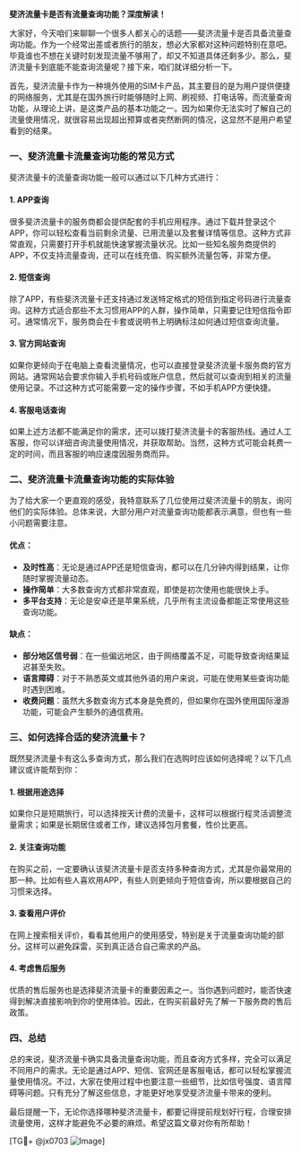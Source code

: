 **斐济流量卡是否有流量查询功能？深度解读！**

大家好，今天咱们来聊聊一个很多人都关心的话题——斐济流量卡是否具备流量查询功能。作为一个经常出差或者旅行的朋友，想必大家都对这种问题特别在意吧。毕竟谁也不想在关键时刻发现流量不够用了，却又不知道具体还剩多少。那么，斐济流量卡到底能不能查询流量呢？接下来，咱们就详细分析一下。

首先，斐济流量卡作为一种境外使用的SIM卡产品，其主要目的是为用户提供便捷的网络服务，尤其是在国外旅行时能够随时上网、刷视频、打电话等。而流量查询功能，从理论上讲，是这类产品的基本功能之一。因为如果你无法实时了解自己的流量使用情况，就很容易出现超出预算或者突然断网的情况，这显然不是用户希望看到的结果。

### 一、斐济流量卡流量查询功能的常见方式

斐济流量卡的流量查询功能一般可以通过以下几种方式进行：

#### 1. **APP查询**
很多斐济流量卡的服务商都会提供配套的手机应用程序。通过下载并登录这个APP，你可以轻松查看当前剩余流量、已用流量以及套餐详情等信息。这种方式非常直观，只需要打开手机就能快速掌握流量状况。比如一些知名服务商提供的APP，不仅支持流量查询，还可以在线充值、购买额外流量包等，非常方便。

#### 2. **短信查询**
除了APP，有些斐济流量卡还支持通过发送特定格式的短信到指定号码进行流量查询。这种方式适合那些不太习惯用APP的人群，操作简单，只需要记住短信指令即可。通常情况下，服务商会在卡套或说明书上明确标注如何通过短信查询流量。

#### 3. **官方网站查询**
如果你更倾向于在电脑上查看流量情况，也可以直接登录斐济流量卡服务商的官方网站。通常网站会要求你输入手机号码或账户信息，然后就可以查询到相关的流量使用记录。不过这种方式可能需要一定的操作步骤，不如手机APP方便快捷。

#### 4. **客服电话查询**
如果上述方法都不能满足你的需求，还可以拨打斐济流量卡的客服热线。通过人工客服，你可以详细咨询流量使用情况，并获取帮助。当然，这种方式可能会耗费一定的时间，而且客服的响应速度因服务商而异。

### 二、斐济流量卡流量查询功能的实际体验

为了给大家一个更直观的感受，我特意联系了几位使用过斐济流量卡的朋友，询问他们的实际体验。总体来说，大部分用户对流量查询功能都表示满意，但也有一些小问题需要注意。

#### 优点：
- **及时性高**：无论是通过APP还是短信查询，都可以在几分钟内得到结果，让你随时掌握流量动态。
- **操作简单**：大多数查询方式都非常直观，即使是初次使用也能很快上手。
- **多平台支持**：无论是安卓还是苹果系统，几乎所有主流设备都能正常使用这些查询功能。

#### 缺点：
- **部分地区信号弱**：在一些偏远地区，由于网络覆盖不足，可能导致查询结果延迟甚至失败。
- **语言障碍**：对于不熟悉英文或其他外语的用户来说，可能在使用某些查询功能时遇到困难。
- **收费问题**：虽然大多数查询方式本身是免费的，但如果你在国外使用国际漫游功能，可能会产生额外的通信费用。

### 三、如何选择合适的斐济流量卡？

既然斐济流量卡有这么多查询方式，那么我们在选购时应该如何选择呢？以下几点建议或许能帮到你：

#### 1. **根据用途选择**
如果你只是短期旅行，可以选择按天计费的流量卡，这样可以根据行程灵活调整流量需求；如果是长期居住或者工作，建议选择包月套餐，性价比更高。

#### 2. **关注查询功能**
在购买之前，一定要确认该斐济流量卡是否支持多种查询方式，尤其是你最常用的那一种。比如有些人喜欢用APP，有些人则更倾向于短信查询，所以要根据自己的习惯来选择。

#### 3. **查看用户评价**
在网上搜索相关评价，看看其他用户的使用感受，特别是关于流量查询功能的部分。这样可以避免踩雷，买到真正适合自己需求的产品。

#### 4. **考虑售后服务**
优质的售后服务也是选择斐济流量卡的重要因素之一。当你遇到问题时，能否快速得到解决直接影响到你的使用体验。因此，在购买前最好先了解一下服务商的售后政策。

### 四、总结

总的来说，斐济流量卡确实具备流量查询功能，而且查询方式多样，完全可以满足不同用户的需求。无论是通过APP、短信、官网还是客服电话，都可以轻松掌握流量使用情况。不过，大家在使用过程中也要注意一些细节，比如信号强度、语言障碍等问题。只有充分了解这些信息，才能更好地享受斐济流量卡带来的便利。

最后提醒一下，无论你选择哪种斐济流量卡，都要记得提前规划好行程，合理安排流量使用，这样才能避免不必要的麻烦。希望这篇文章对你有所帮助！

[TG💪+ @jx0703 ![Image](https://github.com/user-attachments/assets/dbca1d08-cadb-493c-b0ec-ad6f7a83f270)]